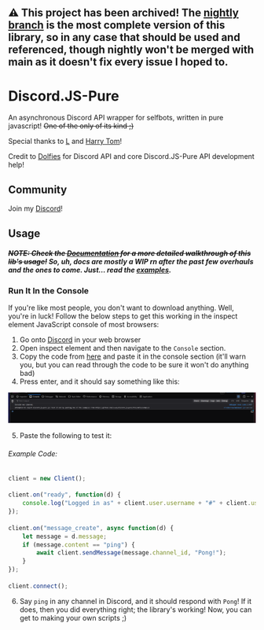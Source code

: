 ## ⚠ This project has been archived! The [nightly branch](https://github.com/13-05/discord.js-pure/tree/nightly) is the most complete version of this library, so in any case that should be used and referenced, though nightly won't be merged with main as it doesn't fix every issue I hoped to.

# Discord.JS-Pure
An asynchronous Discord API wrapper for selfbots, written in pure javascript! ~~One of the only of its kind ;)~~

Special thanks to [L](https://github.com/L5050) and [Harry Tom](https://stackoverflow.com/users/14836368/harry-tom)!

Credit to [Dolfies](https://github.com/dolfies) for Discord API and core Discord.JS-Pure API development help!

## Community
Join my [Discord](https://dsc.gg/unwelcome)!

## Usage
##### ~~NOTE: Check the [Documentation](https://github.com/13-05/discord.js-pure/wiki) for a more detailed walkthrough of this lib's usage!~~ So, uh, docs are mostly a WIP rn after the past few overhauls and the ones to come. Just... read the [examples](https://github.com/13-05/discord.js-pure/tree/main/examples/console-scripts).
### Run It In the Console
If you're like most people, you don't want to download anything. Well, you're in luck! Follow the below steps to get this working in the inspect element JavaScript console of most browsers:
1) Go onto [Discord](https://discord.com/app) in your web browser
2) Open inspect element and then navigate to the `Console` section.
3) Copy the code from [here](https://raw.githubusercontent.com/13-05/discord.js-pure/main/console/minified.js) and paste it in the console section (it'll warn you, but you can read through the code to be sure it won't do anything bad)
4) Press enter, and it should say something like this:

![image of inspect console displaying stuff](https://raw.githubusercontent.com/13-05/discord.js-pure/main/images/image.png)

5) Paste the following to test it:
###### Example Code: 
```js
client = new Client();

client.on("ready", function(d) {
    console.log("Logged in as" + client.user.username + "#" + client.user.discriminator)
});

client.on("message_create", async function(d) {
    let message = d.message;
    if (message.content == "ping") {
        await client.sendMessage(message.channel_id, "Pong!");
    }
});

client.connect();
```

6) Say `ping` in any channel in Discord, and it should respond with `Pong`! If it does, then you did everything right; the library's working! Now, you can get to making your own scripts ;)
